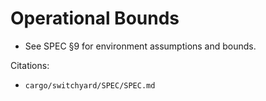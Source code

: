 # Operational Bounds

- See SPEC §9 for environment assumptions and bounds.

Citations:
- `cargo/switchyard/SPEC/SPEC.md`
